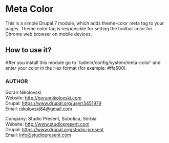 # Meta Color

This is a simple Drupal 7 module, which adds theme-color meta tag to your pages.
Theme color tag is responsible for setting the toolbar color for Chrome web
browser on mobile devices.

## How to use it?

After you install this module go to '/admin/config/system/meta-color' and enter
your color in the Hex format (for example: #ffa500).

### AUTHOR

Goran Nikolovski  
Website: http://gorannikolovski.com  
Drupal: https://www.drupal.org/user/3451979  
Email: nikolovski84@gmail.com  

Company: Studio Present, Subotica, Serbia  
Website: http://www.studiopresent.com  
Drupal: https://www.drupal.org/studio-present  
Email: info@studiopresent.com  
